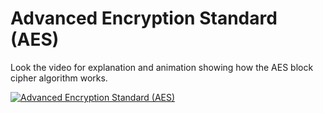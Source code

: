 # Advanced Encryption Standard (AES)

Look the video for explanation and animation showing how the AES block cipher algorithm works.

[![Advanced Encryption Standard (AES)](https://lh3.googleusercontent.com/z6Sl4j9zQ88oUKNy0G3PAMiVwy8DzQLh_ygyvBXv0zVNUZ_wQPN_n7EAR2By3dhoUpX7kTpaHjRPni1MHwKpaBJbpNqdEsHZsH4q)](https://www.youtube.com/watch?v=lnKPoWZnNNM)
